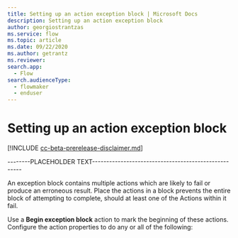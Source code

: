 ```yaml
---
title: Setting up an action exception block | Microsoft Docs
description: Setting up an action exception block
author: georgiostrantzas
ms.service: flow
ms.topic: article
ms.date: 09/22/2020
ms.author: getrantz
ms.reviewer:
search.app: 
  - Flow
search.audienceType: 
  - flowmaker
  - enduser
---
```


# Setting up an action exception block

[!INCLUDE [cc-beta-prerelease-disclaimer.md](../../includes/cc-beta-prerelease-disclaimer.md)]

--------PLACEHOLDER TEXT-----------------------------------------------------

An exception block contains multiple actions which are likely to fail or produce an erroneous result. Place the actions in a block prevents the entire block of attempting to complete, should at least one of the Actions within it fail. 

Use a **Begin exception block** action to mark the beginning of these actions. Configure the action properties to do any or all of the following: